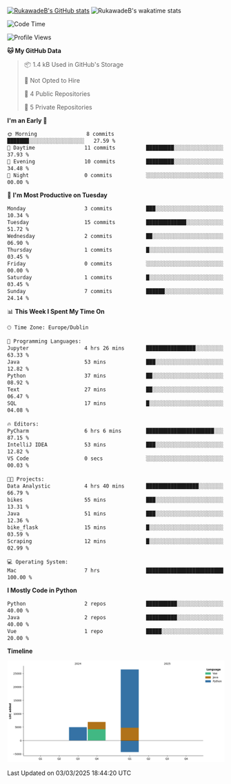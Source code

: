
[![RukawadeB's GitHub stats](https://github-readme-stats.vercel.app/api?username=RukawadeB&hide=prs&show_icons=true&theme=omni)](https://github.com/anuraghazra/github-readme-stats)
![RukawadeB's wakatime stats](https://github-readme-stats.vercel.app/api/wakatime?username=RukawadeB)

<!--START_SECTION:waka-->
![Code Time](http://img.shields.io/badge/Code%20Time-314%20hrs%2056%20mins-blue)

![Profile Views](http://img.shields.io/badge/Profile%20Views-18-blue)

**🐱 My GitHub Data** 

> 📦 1.4 kB Used in GitHub's Storage 
 > 
> 🚫 Not Opted to Hire
 > 
> 📜 4 Public Repositories 
 > 
> 🔑 5 Private Repositories 
 > 
**I'm an Early 🐤** 

```text
🌞 Morning                8 commits           ███████░░░░░░░░░░░░░░░░░░   27.59 % 
🌆 Daytime                11 commits          █████████░░░░░░░░░░░░░░░░   37.93 % 
🌃 Evening                10 commits          █████████░░░░░░░░░░░░░░░░   34.48 % 
🌙 Night                  0 commits           ░░░░░░░░░░░░░░░░░░░░░░░░░   00.00 % 
```
📅 **I'm Most Productive on Tuesday** 

```text
Monday                   3 commits           ███░░░░░░░░░░░░░░░░░░░░░░   10.34 % 
Tuesday                  15 commits          █████████████░░░░░░░░░░░░   51.72 % 
Wednesday                2 commits           ██░░░░░░░░░░░░░░░░░░░░░░░   06.90 % 
Thursday                 1 commits           █░░░░░░░░░░░░░░░░░░░░░░░░   03.45 % 
Friday                   0 commits           ░░░░░░░░░░░░░░░░░░░░░░░░░   00.00 % 
Saturday                 1 commits           █░░░░░░░░░░░░░░░░░░░░░░░░   03.45 % 
Sunday                   7 commits           ██████░░░░░░░░░░░░░░░░░░░   24.14 % 
```


📊 **This Week I Spent My Time On** 

```text
🕑︎ Time Zone: Europe/Dublin

💬 Programming Languages: 
Jupyter                  4 hrs 26 mins       ████████████████░░░░░░░░░   63.33 % 
Java                     53 mins             ███░░░░░░░░░░░░░░░░░░░░░░   12.82 % 
Python                   37 mins             ██░░░░░░░░░░░░░░░░░░░░░░░   08.92 % 
Text                     27 mins             ██░░░░░░░░░░░░░░░░░░░░░░░   06.47 % 
SQL                      17 mins             █░░░░░░░░░░░░░░░░░░░░░░░░   04.08 % 

🔥 Editors: 
PyCharm                  6 hrs 6 mins        ██████████████████████░░░   87.15 % 
IntelliJ IDEA            53 mins             ███░░░░░░░░░░░░░░░░░░░░░░   12.82 % 
VS Code                  0 secs              ░░░░░░░░░░░░░░░░░░░░░░░░░   00.03 % 

🐱‍💻 Projects: 
Data Analystic           4 hrs 40 mins       █████████████████░░░░░░░░   66.79 % 
bikes                    55 mins             ███░░░░░░░░░░░░░░░░░░░░░░   13.31 % 
Java                     51 mins             ███░░░░░░░░░░░░░░░░░░░░░░   12.36 % 
bike_flask               15 mins             █░░░░░░░░░░░░░░░░░░░░░░░░   03.59 % 
Scraping                 12 mins             █░░░░░░░░░░░░░░░░░░░░░░░░   02.99 % 

💻 Operating System: 
Mac                      7 hrs               █████████████████████████   100.00 % 
```

**I Mostly Code in Python** 

```text
Python                   2 repos             ██████████░░░░░░░░░░░░░░░   40.00 % 
Java                     2 repos             ██████████░░░░░░░░░░░░░░░   40.00 % 
Vue                      1 repo              █████░░░░░░░░░░░░░░░░░░░░   20.00 % 
```



**Timeline**

![Lines of Code chart](https://raw.githubusercontent.com/RukawadeB/RukawadeB/main/assets/bar_graph.png)


 Last Updated on 03/03/2025 18:44:20 UTC
<!--END_SECTION:waka-->



